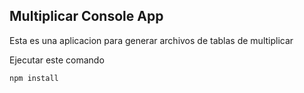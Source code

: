 ## Multiplicar Console App

Esta es una aplicacion para generar archivos de tablas de multiplicar


Ejecutar este comando 

```
npm install
```